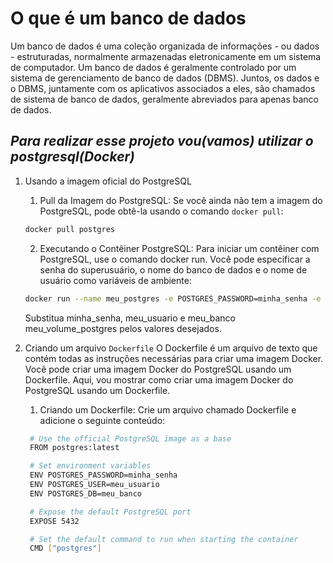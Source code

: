 # O que é um banco de dados

Um banco de dados é uma coleção organizada de informações - ou dados - estruturadas, normalmente armazenadas eletronicamente em um sistema de computador. Um banco de dados é geralmente controlado por um sistema de gerenciamento de banco de dados (DBMS). Juntos, os dados e o DBMS, juntamente com os aplicativos associados a eles, são chamados de sistema de banco de dados, geralmente abreviados para apenas banco de dados.

## *Para realizar esse projeto vou(vamos) utilizar o postgresql(Docker)*

1) Usando a imagem oficial do PostgreSQL

    1. Pull da Imagem do PostgreSQL: Se você ainda não tem a imagem do PostgreSQL, pode obtê-la usando o comando `docker pull`:

    ```bash
    docker pull postgres
    ```

    2. Executando o Contêiner PostgreSQL: Para iniciar um contêiner com PostgreSQL, use o comando docker run. Você pode especificar a senha do superusuário, o nome do banco de dados e o nome de usuário como variáveis de ambiente:

    ```bash
    docker run --name meu_postgres -e POSTGRES_PASSWORD=minha_senha -e POSTGRES_USER=meu_usuario -e POSTGRES_DB=meu_banco -p 5432:5432 -v meu_volume_postgres:/var/lib/postgresql/data -d postgres
    ```

    Substitua minha_senha, meu_usuario e meu_banco meu_volume_postgres pelos valores desejados.

2) Criando um arquivo `Dockerfile`
   O Dockerfile é um arquivo de texto que contém todas as instruções necessárias para criar uma imagem Docker. Você pode criar uma imagem Docker do PostgreSQL usando um Dockerfile. Aqui, vou mostrar como criar uma imagem Docker do PostgreSQL usando um Dockerfile.

   1. Criando um Dockerfile: Crie um arquivo chamado Dockerfile e adicione o seguinte conteúdo:

   ```bash
    # Use the official PostgreSQL image as a base
    FROM postgres:latest

    # Set environment variables
    ENV POSTGRES_PASSWORD=minha_senha
    ENV POSTGRES_USER=meu_usuario
    ENV POSTGRES_DB=meu_banco

    # Expose the default PostgreSQL port
    EXPOSE 5432

    # Set the default command to run when starting the container
    CMD ["postgres"]
   ```

